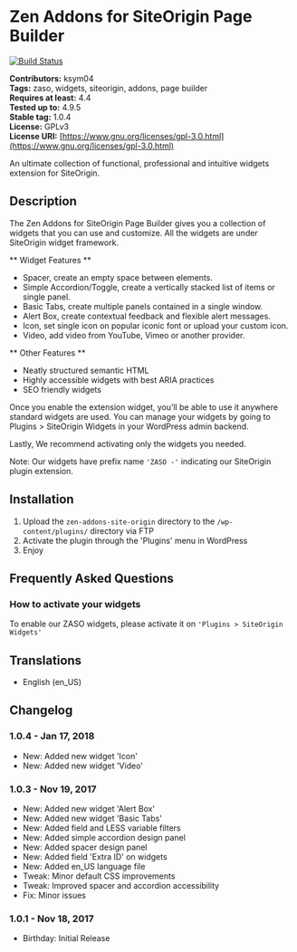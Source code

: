 # Zen Addons for SiteOrigin Page Builder #

[![Build Status](https://travis-ci.org/KSym04/zen-addons-for-siteorigin-page-builder.svg?branch=master)](https://travis-ci.org/KSym04/zen-addons-for-siteorigin-page-builder)

**Contributors:** ksym04\
**Tags:** zaso, widgets, siteorigin, addons, page builder\
**Requires at least:** 4.4\
**Tested up to:** 4.9.5\
**Stable tag:** 1.0.4\
**License:** GPLv3\
**License URI:** [https://www.gnu.org/licenses/gpl-3.0.html](https://www.gnu.org/licenses/gpl-3.0.html)

An ultimate collection of functional, professional and intuitive widgets extension for SiteOrigin.

## Description ##

The Zen Addons for SiteOrigin Page Builder gives you a collection of widgets that you can use and customize. All the widgets are under SiteOrigin widget framework.

** Widget Features **

* Spacer, create an empty space between elements.
* Simple Accordion/Toggle, create a vertically stacked list of items or single panel.
* Basic Tabs, create multiple panels contained in a single window.
* Alert Box, create contextual feedback and flexible alert messages.
* Icon, set single icon on popular iconic font or upload your custom icon.
* Video, add video from YouTube, Vimeo or another provider.

** Other Features **

* Neatly structured semantic HTML
* Highly accessible widgets with best ARIA practices
* SEO friendly widgets

Once you enable the extension widget, you’ll be able to use it anywhere standard widgets are used. You can manage your widgets by going to Plugins > SiteOrigin Widgets in your WordPress admin backend.

Lastly, We recommend activating only the widgets you needed.

Note: Our widgets have prefix name `'ZASO -'` indicating our SiteOrigin plugin extension.

## Installation ##

1. Upload the `zen-addons-site-origin` directory to the `/wp-content/plugins/` directory via FTP
2. Activate the plugin through the 'Plugins' menu in WordPress
3. Enjoy

## Frequently Asked Questions ##

### How to activate your widgets ###

To enable our ZASO widgets, please activate it on `'Plugins > SiteOrigin Widgets'`

## Translations ##

* English (en_US)

## Changelog ##

### 1.0.4 - Jan 17, 2018 ###

* New: Added new widget 'Icon'
* New: Added new widget 'Video'

### 1.0.3 - Nov 19, 2017 ###

* New: Added new widget 'Alert Box'
* New: Added new widget 'Basic Tabs'
* New: Added field and LESS variable filters
* New: Added simple accordion design panel
* New: Added spacer design panel
* New: Added field 'Extra ID' on widgets
* New: Added en_US language file
* Tweak: Minor default CSS improvements
* Tweak: Improved spacer and accordion accessibility
* Fix: Minor issues

### 1.0.1 - Nov 18, 2017 ###

* Birthday: Initial Release